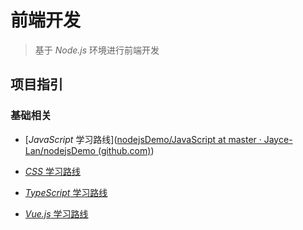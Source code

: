 # 前端开发

> 基于 *Node.js* 环境进行前端开发

## 项目指引

### 基础相关

- [*JavaScript* 学习路线]([nodejsDemo/JavaScript at master · Jayce-Lan/nodejsDemo (github.com)](https://github.com/Jayce-Lan/nodejsDemo/tree/master/JavaScript))

- [*CSS* 学习路线](https://github.com/Jayce-Lan/nodejsDemo/tree/master/CSS)

- [*TypeScript* 学习路线](https://github.com/Jayce-Lan/nodejsDemo/tree/master/TypeScript)
- [*Vue.js* 学习路线](https://github.com/Jayce-Lan/nodejsDemo/tree/master/vue2.x)

